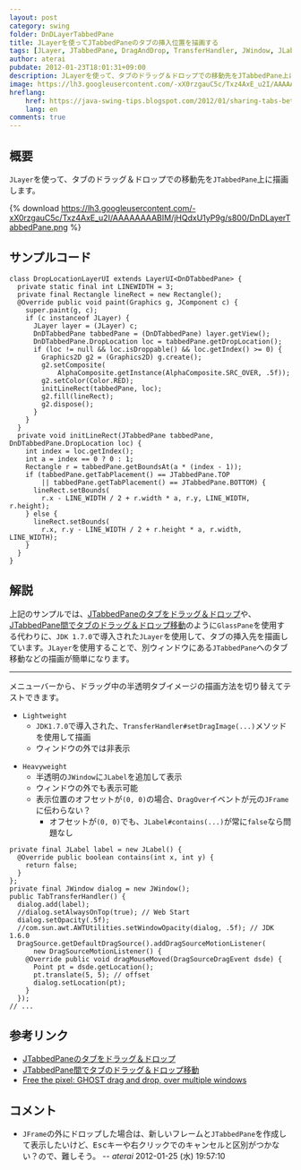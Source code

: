```yaml
---
layout: post
category: swing
folder: DnDLayerTabbedPane
title: JLayerを使ってJTabbedPaneのタブの挿入位置を描画する
tags: [JLayer, JTabbedPane, DragAndDrop, TransferHandler, JWindow, JLabel]
author: aterai
pubdate: 2012-01-23T18:01:31+09:00
description: JLayerを使って、タブのドラッグ＆ドロップでの移動先をJTabbedPane上に描画します。
image: https://lh3.googleusercontent.com/-xX0rzgauC5c/Txz4AxE_u2I/AAAAAAAABIM/jHQdxU1yP9g/s800/DnDLayerTabbedPane.png
hreflang:
    href: https://java-swing-tips.blogspot.com/2012/01/sharing-tabs-between-2-jframes.html
    lang: en
comments: true
---
```

## 概要
`JLayer`を使って、タブのドラッグ＆ドロップでの移動先を`JTabbedPane`上に描画します。

{% download https://lh3.googleusercontent.com/-xX0rzgauC5c/Txz4AxE_u2I/AAAAAAAABIM/jHQdxU1yP9g/s800/DnDLayerTabbedPane.png %}

## サンプルコード
<pre class="prettyprint"><code>class DropLocationLayerUI extends LayerUI&lt;DnDTabbedPane&gt; {
  private static final int LINEWIDTH = 3;
  private final Rectangle lineRect = new Rectangle();
  @Override public void paint(Graphics g, JComponent c) {
    super.paint(g, c);
    if (c instanceof JLayer) {
      JLayer layer = (JLayer) c;
      DnDTabbedPane tabbedPane = (DnDTabbedPane) layer.getView();
      DnDTabbedPane.DropLocation loc = tabbedPane.getDropLocation();
      if (loc != null &amp;&amp; loc.isDroppable() &amp;&amp; loc.getIndex() &gt;= 0) {
        Graphics2D g2 = (Graphics2D) g.create();
        g2.setComposite(
            AlphaComposite.getInstance(AlphaComposite.SRC_OVER, .5f));
        g2.setColor(Color.RED);
        initLineRect(tabbedPane, loc);
        g2.fill(lineRect);
        g2.dispose();
      }
    }
  }
  private void initLineRect(JTabbedPane tabbedPane, DnDTabbedPane.DropLocation loc) {
    int index = loc.getIndex();
    int a = index == 0 ? 0 : 1;
    Rectangle r = tabbedPane.getBoundsAt(a * (index - 1));
    if (tabbedPane.getTabPlacement() == JTabbedPane.TOP
        || tabbedPane.getTabPlacement() == JTabbedPane.BOTTOM) {
      lineRect.setBounds(
        r.x - LINE_WIDTH / 2 + r.width * a, r.y, LINE_WIDTH, r.height);
    } else {
      lineRect.setBounds(
        r.x, r.y - LINE_WIDTH / 2 + r.height * a, r.width, LINE_WIDTH);
    }
  }
}
</code></pre>

## 解説
上記のサンプルでは、[JTabbedPaneのタブをドラッグ＆ドロップ](https://ateraimemo.com/Swing/DnDTabbedPane.html)や、[JTabbedPane間でタブのドラッグ＆ドロップ移動](https://ateraimemo.com/Swing/DnDExportTabbedPane.html)のように`GlassPane`を使用する代わりに、`JDK 1.7.0`で導入された`JLayer`を使用して、タブの挿入先を描画しています。`JLayer`を使用することで、別ウィンドウにある`JTabbedPane`へのタブ移動などの描画が簡単になります。

- - - -
メニューバーから、ドラッグ中の半透明タブイメージの描画方法を切り替えてテストできます。

- `Lightweight`
    - `JDK1.7.0`で導入された、`TransferHandler#setDragImage(...)`メソッドを使用して描画
    - ウィンドウの外では非表示

<!-- dummy comment line for breaking list -->

- `Heavyweight`
    - 半透明の`JWindow`に`JLabel`を追加して表示
    - ウィンドウの外でも表示可能
    - 表示位置のオフセットが`(0, 0)`の場合、`DragOver`イベントが元の`JFrame`に伝わらない？
        - オフセットが`(0, 0)`でも、`JLabel#contains(...)`が常に`false`なら問題なし

<!-- dummy comment line for breaking list -->

<pre class="prettyprint"><code>private final JLabel label = new JLabel() {
  @Override public boolean contains(int x, int y) {
    return false;
  }
};
private final JWindow dialog = new JWindow();
public TabTransferHandler() {
  dialog.add(label);
  //dialog.setAlwaysOnTop(true); // Web Start
  dialog.setOpacity(.5f);
  //com.sun.awt.AWTUtilities.setWindowOpacity(dialog, .5f); // JDK 1.6.0
  DragSource.getDefaultDragSource().addDragSourceMotionListener(
      new DragSourceMotionListener() {
    @Override public void dragMouseMoved(DragSourceDragEvent dsde) {
      Point pt = dsde.getLocation();
      pt.translate(5, 5); // offset
      dialog.setLocation(pt);
    }
  });
// ...
</code></pre>

## 参考リンク
- [JTabbedPaneのタブをドラッグ＆ドロップ](https://ateraimemo.com/Swing/DnDTabbedPane.html)
- [JTabbedPane間でタブのドラッグ＆ドロップ移動](https://ateraimemo.com/Swing/DnDExportTabbedPane.html)
- [Free the pixel: GHOST drag and drop, over multiple windows](http://free-the-pixel.blogspot.com/2010/04/ghost-drag-and-drop-over-multiple.html)

<!-- dummy comment line for breaking list -->

## コメント
- `JFrame`の外にドロップした場合は、新しいフレームと`JTabbedPane`を作成して表示したいけど、<kbd>Esc</kbd>キーや右クリックでのキャンセルと区別がつかない？ので、難しそう。 -- *aterai* 2012-01-25 (水) 19:57:10

<!-- dummy comment line for breaking list -->
